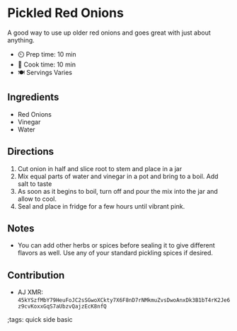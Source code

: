 # Pickled Red Onions

A good way to use up older red onions and goes great with just about anything.

- ⏲️ Prep time: 10 min
- 🍳 Cook time: 10 min
- 🍽️ Servings Varies

## Ingredients

- Red Onions
- Vinegar
- Water

## Directions

1. Cut onion in half and slice root to stem and place in a jar
2. Mix equal parts of water and vinegar in a pot and bring to a boil. Add salt to taste
3. As soon as it begins to boil, turn off and pour the mix into the jar and allow to cool.
4. Seal and place in fridge for a few hours until vibrant pink.

## Notes

- You can add other herbs or spices before sealing it to give different flavors as well. Use any of your standard pickling spices if desired.

## Contribution

- AJ XMR: `45kYSzfMbY79HeuFoJC2sSGwoXCkty7X6F8nD7rNMkmuZvsDwoAnxDk3B1bT4rK2Je6z9cvKoxxGqS7aUbzvQajzEcK8nfQ`

;tags: quick side basic
